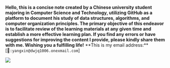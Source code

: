   **Hello, this is a concise note created by a Chinese university student majoring in Computer Science and Technology, utilizing GitHub as a platform to document his study of data structures, algorithms, and computer organization principles.  The primary objective of this endeavor is to facilitate review of the learning materials at any given time and establish a more effective learning plan.  If you find any errors or have suggestions for improving the content I provide, please kindly share them with me.  Wishing you a fulfilling life!**
      \**This is my email address:**[📮`:yangxin@dwjq1006.onexmail.com`]

![](https://github.com/useryxin/CS/blob/main/Image/lucas-k-wQLAGv4_OYs-unsplash.png)
